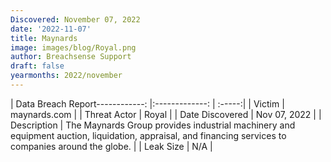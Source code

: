 ```yaml
---
Discovered: November 07, 2022
date: '2022-11-07'
title: Maynards
image: images/blog/Royal.png
author: Breachsense Support
draft: false
yearmonths: 2022/november
---
```


| Data Breach Report------------:     |:-------------:    | :-----:|
| Victim      | maynards.com      | 
| Threat Actor      | Royal      | 
| Date Discovered      | Nov 07, 2022      | 
| Description      | The Maynards Group provides industrial machinery and equipment auction, liquidation, appraisal, and financing services to companies around the globe.      | 
| Leak Size      | N/A      | 

